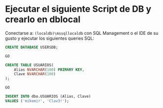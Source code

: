 # Ejecutar el siguiente Script de DB y crearlo en dblocal

Conectarse a: `(localdb)\mssqllocaldb` con SQL Management o el IDE de su gusto y ejecutar los siguientes queries SQL:


``` sql
CREATE DATABASE USERSDB;

GO

CREATE TABLE USUARIOS(
    Alias NVARCHAR(100) PRIMARY KEY,
    Clave NVARCHAR(100)
);

GO

INSERT INTO dbo.USUARIOS (Alias, Clave)
VALUES ('mikemir', 'Clav3!');
```

